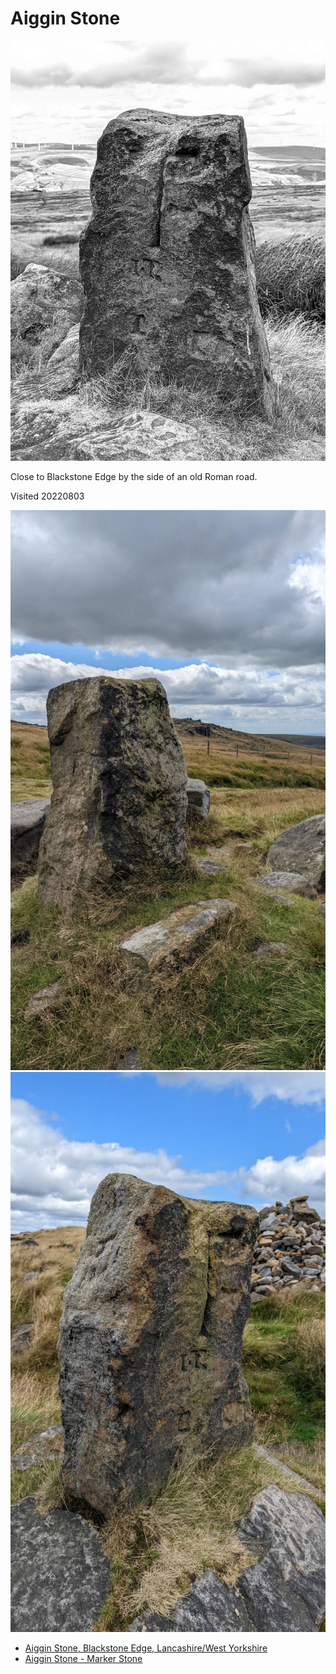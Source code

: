 # Aiggin Stone

![aiggin_stone_001.jpeg](images/aiggin_stone_001.jpeg)

Close to Blackstone Edge by the side of an old Roman road.

Visited 20220803

![aiggin_stone_002](images/aiggin_stone_002.jpeg)
![aiggin_stone_003](images/aiggin_stone_003.jpeg)

* [Aiggin Stone, Blackstone Edge, Lancashire/West Yorkshire](https://thejournalofantiquities.com/2013/05/06/aiggin-stone-blackstone-edge-lancashirewest-yorkshire/)
* [Aiggin Stone - Marker Stone](https://www.megalithic.co.uk/article.php?sid=46513)